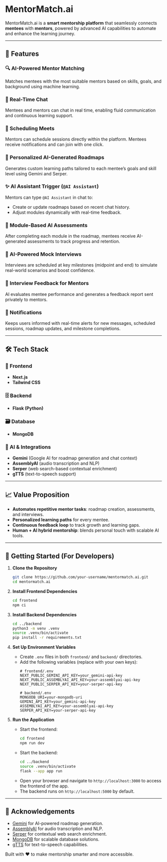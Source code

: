 # MentorMatch.ai 

MentorMatch.ai is a **smart mentorship platform** that seamlessly connects **mentees** with **mentors**, powered by advanced AI capabilities to automate and enhance the learning journey.

---

## 🚀 Features

### 🔍 AI-Powered Mentor Matching
Matches mentees with the most suitable mentors based on skills, goals, and background using machine learning.

### 💬 Real-Time Chat
Mentees and mentors can chat in real time, enabling fluid communication and continuous learning support.

### 📅 Scheduling Meets
Mentors can schedule sessions directly within the platform. Mentees receive notifications and can join with one click.

### 🧭 Personalized AI-Generated Roadmaps
Generates custom learning paths tailored to each mentee’s goals and skill level using Gemini and Serper.

### ✨ AI Assistant Trigger (`@AI Assistant`)
Mentors can type `@AI Assistant` in chat to:
- Create or update roadmaps based on recent chat history.
- Adjust modules dynamically with real-time feedback.

### 📘 Module-Based AI Assessments
After completing each module in the roadmap, mentees receive AI-generated assessments to track progress and retention.

### 🧠 AI-Powered Mock Interviews
Interviews are scheduled at key milestones (midpoint and end) to simulate real-world scenarios and boost confidence.

### 📝 Interview Feedback for Mentors
AI evaluates mentee performance and generates a feedback report sent privately to mentors.

### 🔔 Notifications
Keeps users informed with real-time alerts for new messages, scheduled sessions, roadmap updates, and milestone completions.

---

## 🛠️ Tech Stack

### 🔧 Frontend
- **Next.js**
- **Tailwind CSS**

### 🗄️ Backend
- **Flask (Python)**

### 🗃️ Database
- **MongoDB**

### 🤖 AI & Integrations
- **Gemini** (Google AI for roadmap generation and chat context)
- **AssemblyAI** (audio transcription and NLP)
- **Serper** (web search-based contextual enrichment)
- **gTTS** (text-to-speech support)

---

## 📈 Value Proposition

- **Automates repetitive mentor tasks**: roadmap creation, assessments, and interviews.
- **Personalized learning paths** for every mentee.
- **Continuous feedback loop** to track growth and learning gaps.
- **Human + AI hybrid mentorship**: blends personal touch with scalable AI tools.

---

## 🧪 Getting Started (For Developers)

1. **Clone the Repository**
   ```bash
   git clone https://github.com/your-username/mentormatch.ai.git
   cd mentormatch.ai
   ```

2. **Install Frontend Dependencies**
   ```bash
   cd frontend
   npm ci
   ```

3. **Install Backend Dependencies**
   ```bash
   cd ../backend
   python3 -m venv .venv
   source .venv/bin/activate
   pip install -r requirements.txt
   ```

4. **Set Up Environment Variables**
   - Create `.env` files in both `frontend/` and `backend/` directories.
   - Add the following variables (replace with your own keys):
     ```plaintext
     # frontend/.env
     NEXT_PUBLIC_GEMINI_API_KEY=your_gemini-api-key
     NEXT_PUBLIC_ASSEMBLYAI_API_KEY=your-assemblyai-api-key
     NEXT_PUBLIC_SERPER_API_KEY=your-serper-api-key

     # backend/.env
     MONGODB_URI=your-mongodb-uri
     GEMINI_API_KEY=your_gemini-api-key
     ASSEMBLYAI_API_KEY=your-assemblyai-api-key
     SERPER_API_KEY=your-serper-api-key
     ```

5. **Run the Application**
   - Start the frontend:
     ```bash
     cd frontend
     npm run dev
     ```
   - Start the backend:
     ```bash
     cd ../backend
     source .venv/bin/activate
     flask --app app run
     ```
   - Open your browser and navigate to `http://localhost:3000` to access the frontend of the app.
   - The backend runs on `http://localhost:5000` by default.

---

## 🌟 Acknowledgements

- [Gemini](https://cloud.google.com/gemini) for AI-powered roadmap generation.
- [AssemblyAI](https://www.assembly.ai/) for audio transcription and NLP.
- [Serper](https://serper.dev/) for contextual web search enrichment.
- [MongoDB](https://www.mongodb.com/) for scalable database solutions.
- [gTTS](https://gtts.readthedocs.io/) for text-to-speech capabilities.

Built with ❤️ to make mentorship smarter and more accessible.
